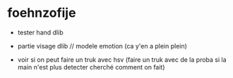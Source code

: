 # foehnzofije


- tester hand dlib

- partie visage dlib // modele emotion (ca y'en a plein plein)

- voir si on peut faire un truk avec hsv (faire un truk avec de la proba si la main n'est plus detecter cherché comment on fait)
